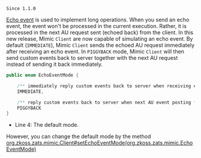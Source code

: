 

`Since 1.1.0`

[ Echo event]({{site.baseurl}}/zk_dev_ref/ui_patterns/long_operations/use_echo_events)
is used to implement long operations. When you send an echo event, the
event won't be processed in the current execution. Rather, it is
processed in the next AU request sent (echoed back) from the client. In
this new release, Mimic `Client` are now capable of simulating an echo
event. By default (`IMMEDIATE`), Mimic `Client` sends the echoed AU
request immediately after receiving an echo event. In `PIGGYBACK` mode,
Mimic `Client` will then send custom events back to server together with
the next AU request instead of sending it back immediately.

```java
public enum EchoEventMode {

    /** immediately reply custom events back to server when receiving echo events    */
    IMMEDIATE,

    /** reply custom events back to server when next AU event posting */
    PIGGYBACK
}
```

- Line 4: The default mode.

However, you can change the default mode by the method
[org.zkoss.zats.mimic.Client#setEchoEventMode(org.zkoss.zats.mimic.EchoEventMode)](https://www.zkoss.org/javadoc/latest/zats/org/zkoss/zats/mimic/Client.html#setEchoEventMode(org.zkoss.zats.mimic.EchoEventMode))

 
